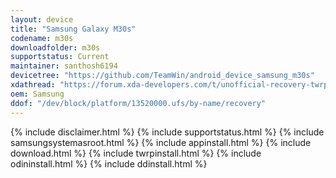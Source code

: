 ```yaml
---
layout: device
title: "Samsung Galaxy M30s"
codename: m30s
downloadfolder: m30s
supportstatus: Current
maintainer: santhosh6194
devicetree: "https://github.com/TeamWin/android_device_samsung_m30s"
xdathread: "https://forum.xda-developers.com/t/unofficial-recovery-twrp-3-4-0-0-for-galaxy-m30s.4035019/"
oem: Samsung
ddof: "/dev/block/platform/13520000.ufs/by-name/recovery"
---
```

{% include disclaimer.html %}
{% include supportstatus.html %}
{% include samsungsystemasroot.html %}
{% include appinstall.html %}
{% include download.html %}
{% include twrpinstall.html %}
{% include odininstall.html %}
{% include ddinstall.html %}
